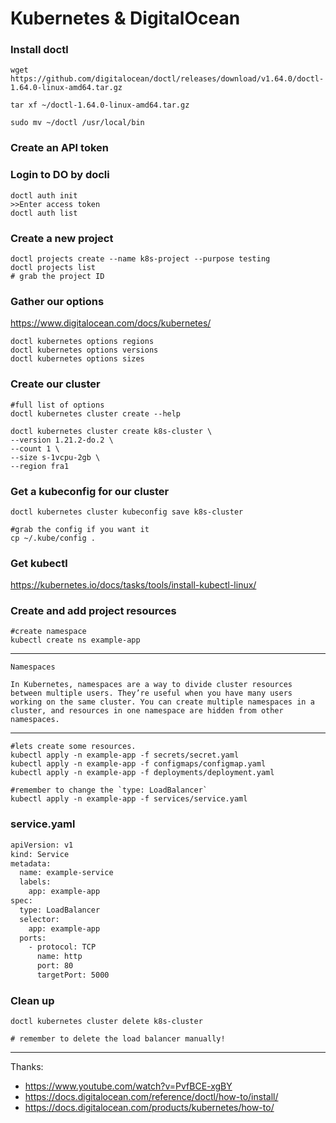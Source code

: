 # Kubernetes & DigitalOcean

### Install doctl
```
wget https://github.com/digitalocean/doctl/releases/download/v1.64.0/doctl-1.64.0-linux-amd64.tar.gz

tar xf ~/doctl-1.64.0-linux-amd64.tar.gz

sudo mv ~/doctl /usr/local/bin
```
### Create an API token

### Login to DO by docli
```
doctl auth init
>>Enter access token
doctl auth list
```

### Create a new project
```
doctl projects create --name k8s-project --purpose testing
doctl projects list
# grab the project ID
```

### Gather our options

https://www.digitalocean.com/docs/kubernetes/
```
doctl kubernetes options regions
doctl kubernetes options versions
doctl kubernetes options sizes
```
### Create our cluster
```
#full list of options
doctl kubernetes cluster create --help

doctl kubernetes cluster create k8s-cluster \
--version 1.21.2-do.2 \
--count 1 \
--size s-1vcpu-2gb \
--region fra1
```

### Get a kubeconfig for our cluster

```
doctl kubernetes cluster kubeconfig save k8s-cluster

#grab the config if you want it
cp ~/.kube/config .
```

### Get kubectl
https://kubernetes.io/docs/tasks/tools/install-kubectl-linux/




### Create and add project resources
```
#create namespace
kubectl create ns example-app
```
*****
```
Namespaces

In Kubernetes, namespaces are a way to divide cluster resources between multiple users. They’re useful when you have many users working on the same cluster. You can create multiple namespaces in a cluster, and resources in one namespace are hidden from other namespaces.
```
*****
```
#lets create some resources.
kubectl apply -n example-app -f secrets/secret.yaml
kubectl apply -n example-app -f configmaps/configmap.yaml
kubectl apply -n example-app -f deployments/deployment.yaml

#remember to change the `type: LoadBalancer`
kubectl apply -n example-app -f services/service.yaml
```

### service.yaml
```bash
apiVersion: v1
kind: Service
metadata:
  name: example-service
  labels:
    app: example-app
spec:
  type: LoadBalancer
  selector:
    app: example-app
  ports:
    - protocol: TCP
      name: http
      port: 80
      targetPort: 5000
```



### Clean up
```
doctl kubernetes cluster delete k8s-cluster

# remember to delete the load balancer manually!
```


*****
Thanks:
* https://www.youtube.com/watch?v=PvfBCE-xgBY
* https://docs.digitalocean.com/reference/doctl/how-to/install/
* https://docs.digitalocean.com/products/kubernetes/how-to/








